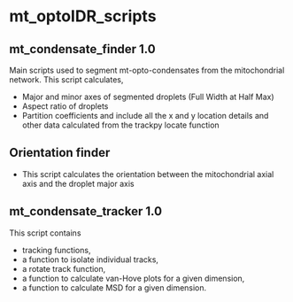 # mt_optoIDR_scripts
## mt_condensate_finder 1.0
Main scripts used to segment mt-opto-condensates from the mitochondrial network. 
This script calculates,   
* Major and minor axes of segmented droplets (Full Width at Half Max)   
* Aspect ratio of droplets   
* Partition coefficients and include all the x and y location details and other data calculated from the trackpy locate function 


## Orientation finder
* This script calculates the orientation between the mitochondrial axial axis and the droplet major axis

## mt_condensate_tracker 1.0
This script contains  
* tracking functions,  
* a function to isolate individual tracks,   
* a rotate track function,   
* a function to calculate van-Hove plots for a given dimension,   
* a function to calculate MSD for a given dimension.   
